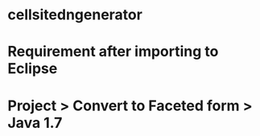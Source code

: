 # cellsitedngenerator
# Requirement after importing to Eclipse
# Project > Convert to Faceted form > Java 1.7
